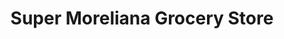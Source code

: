 ---
title: "Super Moreliana Grocery Store"
url: /austin/super-moreliana-grocery-store/
shop: Gemüse & Obst
---